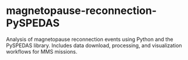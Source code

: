 # magnetopause-reconnection-PySPEDAS
Analysis of magnetopause reconnection events using Python and the PySPEDAS library. Includes data download, processing, and visualization workflows for MMS missions.
